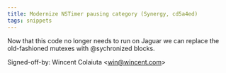 ```yaml
---
title: Modernize NSTimer pausing category (Synergy, cd5a4ed)
tags: snippets
---
```


Now that this code no longer needs to run on Jaguar we can replace the old-fashioned mutexes with @sychronized blocks.

Signed-off-by: Wincent Colaiuta &lt;win@wincent.com&gt;
